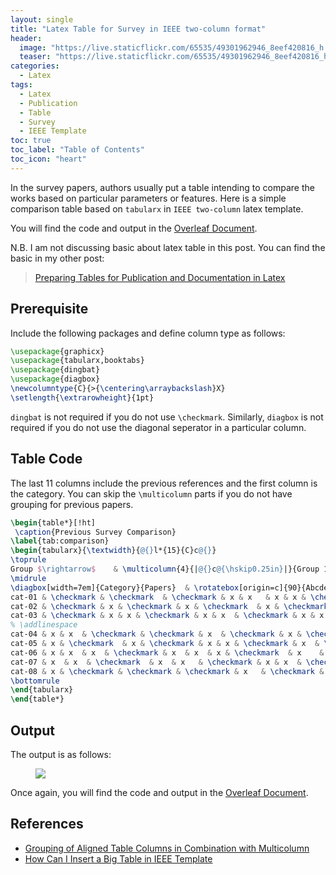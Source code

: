 ```yaml
---
layout: single
title: "Latex Table for Survey in IEEE two-column format"
header:
  image: "https://live.staticflickr.com/65535/49301962946_8eef420816_h.jpg"
  teaser: "https://live.staticflickr.com/65535/49301962946_8eef420816_h.jpg"
categories:
  - Latex
tags:
  - Latex
  - Publication
  - Table
  - Survey
  - IEEE Template
toc: true
toc_label: "Table of Contents"
toc_icon: "heart"
---
```


In the survey papers, authors usually put a table intending to compare the works based on particular parameters or features. Here is a simple comparison table based on `tabularx` in `IEEE two-column` latex template. 

You will find the code and output in the [Overleaf Document](https://www.overleaf.com/read/bqjtshzgspsj).

N.B. I am not discussing basic about latex table in this post. You can find the basic in my other post:

> [Preparing Tables for Publication and Documentation in Latex](http://shantoroy.com/latex/tables-in-latex/)

## Prerequisite 
Include the following packages and define column type as follows:


```latex
\usepackage{graphicx}
\usepackage{tabularx,booktabs}
\usepackage{dingbat}
\usepackage{diagbox}
\newcolumntype{C}{>{\centering\arraybackslash}X}
\setlength{\extrarowheight}{1pt}
```
`dingbat` is not required if you do not use `\checkmark`. Similarly, `diagbox` is not required if you do not use the diagonal seperator in a particular column.

## Table Code
The last 11 columns include the previous references and the first column is the category. You can skip the `\multicolumn` parts if you do not have grouping for previous papers.


```latex
\begin{table*}[!ht]
 \caption{Previous Survey Comparison}
\label{tab:comparison}
\begin{tabularx}{\textwidth}{@{}l*{15}{C}c@{}}
\toprule
Group $\rightarrow$    & \multicolumn{4}{|@{}c@{\hskip0.25in}|}{Group 1} & \multicolumn{4}{@{}c@{\hskip0.25in}|}{Group 2}  & \multicolumn{3}{@{}c@{\hskip0.25in}}{Group 3} \\ 
\midrule
\diagbox[width=7em]{Category}{Papers}  & \rotatebox[origin=c]{90}{Abcde et al.}  & \rotatebox[origin=c]{90}{Abcde et al.}  & \rotatebox[origin=c]{90}{Abcde et al.}  & \rotatebox[origin=c]{90}{Abcde et al.}  & \rotatebox[origin=c]{90}{Abcde et al.}   & \rotatebox[origin=c]{90}{Abcde et al.}  & \rotatebox[origin=c]{90}{Abcde et al.}   & \rotatebox[origin=c]{90}{Abcde et al.}  & \rotatebox[origin=c]{90}{Abcde et al.}  & \rotatebox[origin=c]{90}{Abcde et al.}  & \rotatebox[origin=c]{90}{Abcde et al.}  \\ \midrule
cat-01 & \checkmark & \checkmark  & \checkmark & x & x   & x & x & \checkmark & x & x & \checkmark \\ 
cat-02 & \checkmark & x & \checkmark & x & \checkmark  & x & \checkmark  & x  & x & x   & \checkmark \\ 
cat-03 & \checkmark & x & x & \checkmark & x & x  & \checkmark & x & x & x & \checkmark\\ 
% \addlinespace
cat-04 & x & x  & \checkmark & \checkmark & x  & \checkmark & x & \checkmark & x & x & \checkmark \\ 
cat-05 & x & \checkmark  & x & \checkmark & x & x & \checkmark & x  & \checkmark  & x & x \\ 
cat-06 & x & x  & x  & \checkmark & x  & x  & x & \checkmark  & x    & x   & x  \\ 
cat-07 & x  & x  & \checkmark  & x  & x   & \checkmark & x & x  & \checkmark & x  & x \\ 
cat-08 & x & \checkmark & \checkmark & \checkmark & x   & \checkmark & x & \checkmark & x  & \checkmark & x \\ 
\bottomrule
\end{tabularx}
\end{table*}
```

## Output
The output is as follows:
<figure>
	<a href="https://live.staticflickr.com/65535/49301916326_898d3640d6_h.jpg"><img src="https://live.staticflickr.com/65535/49301916326_898d3640d6_h.jpg"></a>
</figure>

Once again, you will find the code and output in the [Overleaf Document](https://www.overleaf.com/read/bqjtshzgspsj).



## References
* [Grouping of Aligned Table Columns in Combination with Multicolumn](https://tex.stackexchange.com/questions/262760/grouping-of-aligned-table-columns-in-combination-with-multicolumn-and-a-long-hea)
* [How Can I Insert a Big Table in IEEE Template](https://tex.stackexchange.com/questions/305411/how-can-i-insert-a-big-table-in-ieee-template)
<!--stackedit_data:
eyJoaXN0b3J5IjpbLTEzNzgyNjQ4NTUsMjA1NDE2Nzk0OSwtMj
A3MjY2ODA5MV19
-->